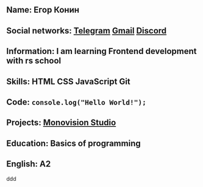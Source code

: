 ## Name: Егор Конин
## Social networks: [Telegram](https://telegram.me/Egor0744) [Gmail](http://malito:e.konin2@gmail.com/) [Discord](https://discord.com/users/255744048818552834)
## Information: I am learning Frontend development with rs school
## Skills: HTML CSS JavaScript Git
## Code: `console.log("Hello World!");`
## Projects: [Monovision Studio](https://isayka12.github.io/Monovision-Studio/src/)
## Education: Basics of programming
## English: A2
ddd
